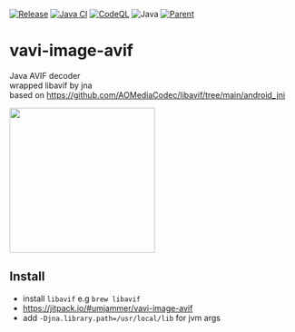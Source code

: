 [![Release](https://jitpack.io/v/umjammer/vavi-image-avif.svg)](https://jitpack.io/#umjammer/vavi-image-avif)
[![Java CI](https://github.com/umjammer/vavi-image-avif/actions/workflows/maven.yml/badge.svg)](https://github.com/umjammer/vavi-image-avif/actions/workflows/maven.yml)
[![CodeQL](https://github.com/umjammer/vavi-image-avif/actions/workflows/codeql-analysis.yml/badge.svg)](https://github.com/umjammer/vavi-image-avif/actions/workflows/codeql-analysis.yml)
![Java](https://img.shields.io/badge/Java-8-b07219)
[![Parent](https://img.shields.io/badge/Parent-vavi--image--sandbox-pink)](https://github.com/umjammer/vavi-image-sandbox)

# vavi-image-avif

Java AVIF decoder<br/>
wrapped libavif by jna<br/>
based on https://github.com/AOMediaCodec/libavif/tree/main/android_jni

<img src="https://upload.wikimedia.org/wikipedia/commons/4/45/Avif-logo-rgb.svg" width="256"/>

## Install

 * install `libavif` e.g `brew libavif`
 * https://jitpack.io/#umjammer/vavi-image-avif
 * add `-Djna.library.path=/usr/local/lib` for jvm args

